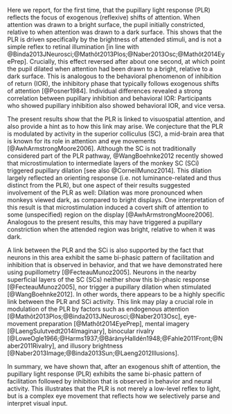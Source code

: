 Here we report, for the first time, that the pupillary light response (PLR) reflects the focus of exogenous (reflexive) shifts of attention. When attention was drawn to a bright surface, the pupil initially constricted, relative to when attention was drawn to a dark surface. This shows that the PLR is driven specifically by the brightness of attended stimuli, and is not a simple reflex to retinal illumination [in line with @Binda2013JNeurosci;@Mathôt2013Plos;@Naber2013Osc;@Mathôt2014EyePrep]. Crucially, this effect reversed after about one second, at which point the pupil dilated when attention had been drawn to a bright, relative to a dark surface. This is analogous to the behavioral phenomenon of inhibition of return (IOR), the inhibitory phase that typically follows exogenous shifts of attention [@Posner1984]. Individual differences revealed a strong correlation between pupillary inhibition and behavioral IOR: Participants who showed pupillary inhibition also showed behavioral IOR, and vice versa.

The present results show that the PLR is linked to visuospatial attention, and also provide a hint as to how this link may arise. We conjecture that the PLR is modulated by activity in the superior colliculus (SC), a mid-brain area that is known for its role in attention and eye movements [@AwhArmstrongMoore2006]. Although the SC is not traditionally considered part of the PLR pathway, @WangBoehnke2012 recently showed that microstimulation to intermediate layers of the monkey SC (SCi) triggered pupillary dilation [see also @CorneilMunoz2014]. This dilation largely reflected an orienting response (i.e. not luminance-related and thus distinct from the PLR), but one aspect of their results suggested involvement of the PLR as well: Dilation was more pronounced when monkeys viewed dark, as compared to bright displays. One interpretation of this result is that microstimulation induced a covert shift of attention to some (unspecified) region on the display [@AwhArmstrongMoore2006]. Analogous to the present results, this may have triggered a pupillary constriction when the attended region was bright, relative to when it was dark.

A link between the PLR and the SCi is also supported by the fact that neurons in this area exhibit the same bi-phasic pattern of facilitation and inhibition that is observed in behavior, and that we have demonstrated here using pupillometry [@FecteauMunoz2005]. Neurons in the nearby superficial layers of the SC (SCs) neither show this bi-phasic response [@FecteauMunoz2005], nor trigger a pupillary dilation when stimulated [@WangBoehnke2012]. In other words, there appears to be a highly specific link between the PLR and SCi activity. This link may play a crucial role in modulation of the PLR by factors such as endogenous attention [@Mathôt2013Plos;@Binda2013JNeurosci;@Naber2013Osc], eye-movement preparation [@Mathôt2014EyePrep], mental imagery [@LaengSulutvedt2014Imaginary], binocular rivalry [@LoweOgle1966;@Harms1937;@BárányHalldén1948;@Fahle2011Front;@Naber2011Rivalry], and illusory brightness [@Naber2013Image;@Binda2013Sun;@Laeng2012Illusions].

In summary, we have shown that, after an exogenous shift of attention, the pupillary light response (PLR) exhibits the same bi-phasic pattern of facilitation followed by inhibition that is observed in behavior and neural activity. This illustrates that the PLR is not merely a low-level reflex to light, but is a complex eye movement that reflects how we selectively parse and interpret visual input.
